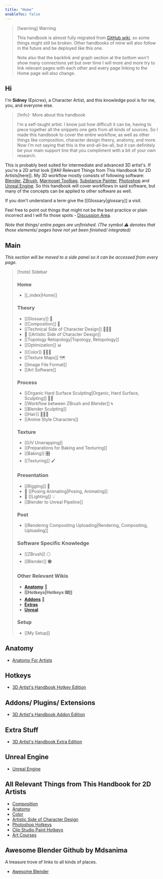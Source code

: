 ```yaml
---
title: "Home"
enableToc: false
---
```


> [!warning] Warning
> 
> This handbook is almost fully migrated from [GitHub wiki](https://github.com/Epicrex/3DArtistsHandbook/wiki), so some things might still be broken. Other handbooks of mine will also follow in the future and be deployed like this one.
> 
> Note also that the backlink and graph section at the bottom won't show many connections yet but over time I will more and more try to link relevant pages with each other and every page linking to the Home page will also change.

## Hi
I'm **Sidney** (Epicrex), a Character Artist, and this knowledge pool is for me, you, and everyone else.

> [!info]- More about this handbook
>
> I'm a self-taught artist. I know just how difficult it can be, having to piece together all the snippets one gets from all kinds of sources. So I made this handbook to cover the entire workflow, as well as other things like composition, character design theory, anatomy, and more. Now I'm not saying that this is the end-all-be-all, but it can definitely be your main support line that you compliment with a bit of your own research.



This is probably best suited for intermediate and advanced 3D artist's. If you're a 2D artist look [[#All Relevant Things from This Handbook for 2D Artists|here]]. My 3D workflow mostly consists of following software: [Blender](https://www.blender.org/features/), [ZBrush](https://pixologic.com/), [Marmoset Toolbag](https://marmoset.co/toolbag/), [Substance Painter](https://www.adobe.com/products/substance3d-painter.html), [Photoshop](https://www.adobe.com/products/photoshop.html) and [Unreal Engine](https://www.unrealengine.com/en-US/features). So this handbook will cover workflows in said software, but many of the concepts can be applied to other software as well.

If you don't understand a term give the [[Glossary|glossary]] a visit.

Feel free to point out things that might not be the best practice or plain incorrect and I will fix those spots - [Discussion Area](https://github.com/Epicrex/3DArtistsHandbook/discussions/1).

_Note that things/ entire pages are unfinished. (The symbol ⚠ denotes that those elements/ pages have not yet been finished/ integrated)_

## Main
_This section will be moved to a side panel so it can be accessed from every page._

> [!note] Sidebar
> 
> ### Home
> - [[_index|Home]]
>   
>  ### Theory
>  - [[Glossary]] 📑
>  - [[Composition]] 🌆
>  - [[Technical Side of Character Design]] 👩🏽‍💻
>  - 🚧 [[Artistic Side of Character Design]]
>  - [[Topology Retopology|Topology, Retopology]]
>  - [[Optimization]] 📊
>  - [[Color]] 🎨🏳️‍🌈
>  - [[Texture Maps]] 🗺️
>  - [[Image File Format]]
> - [[Art Software]]
> 
> ### Process
> - [[Organic Hard Surface Sculpting|Organic, Hard Surface, Sculpting]] 🧊🗿
> - [[Workflow between ZBrush and Blender]] 🌀
> - [[Blender Sculpting]]
> - [[Hair]] 💇🏽‍♀️
> - [[Anime Style Characters]]
> 
> ### Texture
> - [[UV Unwrapping]]
> - [[Preparations for Baking and Texturing]]
> - [[Baking]] 🎛️
> - [[Texturing]] 🖌️
> 
> ### Presentation
> - [[Rigging]] 🦴
> - 🚧 [[Posing Animating|Posing, Animating]]
> - 🚧 [[Lighting]] 💡
> - [[Blender to Unreal Pipeline]]
> 
> ### Post
> - [[Rendering Compositing Uploading|Rendering, Compositing, Uploading]]
> 
> ### Software Specific Knowledge
> - [[ZBrush]] ⚪
> - [[Blender]] 🟠
> 
> ### Other Relevant Wikis
> - [**Anatomy**](https://github.com/Epicrex/AnatomyForArtists/wiki) 💪
> - **[[Hotkeys|Hotkeys ⌨️]]**
> - [**Addons**](https://github.com/Epicrex/3DArtistsHandbookAddonEdition/wiki) 🔮
> - [**Extras**](https://github.com/Epicrex/3DArtistsHandbookExtraEdition/wiki)
> - [**Unreal**](https://github.com/Epicrex/UnrealEngine/wiki)
> 
> ### Setup
> - [[My Setup]]

## Anatomy
- [Anatomy For Artists](https://github.com/Epicrex/AnatomyForArtists/wiki)

## Hotkeys
- [3D Artist's Handbook Hotkey Edition](https://github.com/Epicrex/3DArtistsHandbookHotkeyEdition/wiki)

## Addons/ Plugins/ Extensions
- [3D Artist's Handbook Addon Edition](https://github.com/Epicrex/3DArtistsHandbookAddonEdition/wiki)

## Extra Stuff
- [3D Artist's Handbook Extra Edition](https://github.com/Epicrex/3DArtistsHandbookExtraEdition/wiki)

## Unreal Engine
- [Unreal Engine](https://github.com/Epicrex/UnrealEngine/wiki)

## All Relevant Things from This Handbook for 2D Artists
- [Composition](https://github.com/Epicrex/3DArtistsHandbook/wiki/Composition)
- [Anatomy](https://github.com/Epicrex/AnatomyForArtists/wiki)
- [Color](https://github.com/Epicrex/3DArtistsHandbook/wiki/Color)
- [Artistic Side of Character Design](https://github.com/Epicrex/3DArtistsHandbook/wiki/Artistic-Side-of-Character-Design)
- [Photoshop Hotkeys](https://github.com/Epicrex/3DArtistsHandbookHotkeyEdition/wiki/Photoshop-Hotkeys)
- [Clip Studio Paint Hotkeys](https://github.com/Epicrex/3DArtistsHandbookHotkeyEdition/wiki/Clip-Studio-Paint-Hotekys)
- [Art Courses](https://github.com/Epicrex/3DArtistsHandbookExtraEdition/wiki/Art-Courses)

## Awesome Blender Github by Mdsanima
A treasure trove of links to all kinds of places.
- [Awesome Blender](https://github.com/agmmnn/awesome-blender)

